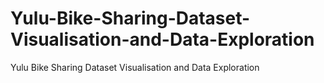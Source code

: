 # Yulu-Bike-Sharing-Dataset-Visualisation-and-Data-Exploration
Yulu Bike Sharing Dataset Visualisation and Data Exploration
